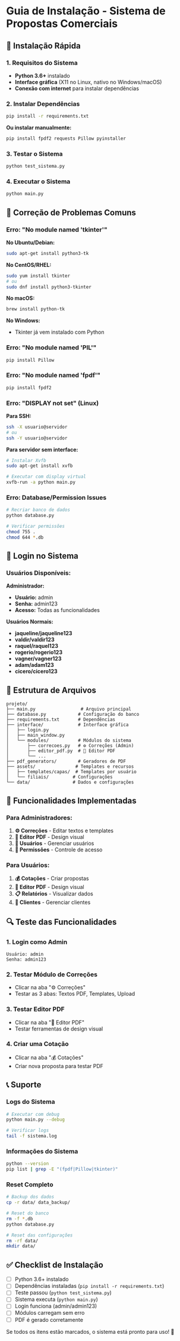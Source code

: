 # Guia de Instalação - Sistema de Propostas Comerciais

## 🚀 Instalação Rápida

### 1. Requisitos do Sistema
- **Python 3.6+** instalado
- **Interface gráfica** (X11 no Linux, nativo no Windows/macOS)
- **Conexão com internet** para instalar dependências

### 2. Instalar Dependências
```bash
pip install -r requirements.txt
```

**Ou instalar manualmente:**
```bash
pip install fpdf2 requests Pillow pyinstaller
```

### 3. Testar o Sistema
```bash
python test_sistema.py
```

### 4. Executar o Sistema
```bash
python main.py
```

## 🔧 Correção de Problemas Comuns

### Erro: "No module named 'tkinter'"

**No Ubuntu/Debian:**
```bash
sudo apt-get install python3-tk
```

**No CentOS/RHEL:**
```bash
sudo yum install tkinter
# ou
sudo dnf install python3-tkinter
```

**No macOS:**
```bash
brew install python-tk
```

**No Windows:**
- Tkinter já vem instalado com Python

### Erro: "No module named 'PIL'"

```bash
pip install Pillow
```

### Erro: "No module named 'fpdf'"

```bash
pip install fpdf2
```

### Erro: "DISPLAY not set" (Linux)

**Para SSH:**
```bash
ssh -X usuario@servidor
# ou
ssh -Y usuario@servidor
```

**Para servidor sem interface:**
```bash
# Instalar Xvfb
sudo apt-get install xvfb

# Executar com display virtual
xvfb-run -a python main.py
```

### Erro: Database/Permission Issues

```bash
# Recriar banco de dados
python database.py

# Verificar permissões
chmod 755 .
chmod 644 *.db
```

## 🎯 Login no Sistema

### Usuários Disponíveis:

**Administrador:**
- **Usuário:** admin
- **Senha:** admin123
- **Acesso:** Todas as funcionalidades

**Usuários Normais:**
- **jaqueline/jaqueline123**
- **valdir/valdir123**
- **raquel/raquel123**
- **rogerio/rogerio123**
- **vagner/vagner123**
- **adam/adam123**
- **cicero/cicero123**

## 📁 Estrutura de Arquivos

```
projeto/
├── main.py                 # Arquivo principal
├── database.py            # Configuração do banco
├── requirements.txt       # Dependências
├── interface/             # Interface gráfica
│   ├── login.py
│   ├── main_window.py
│   └── modules/           # Módulos do sistema
│       ├── correcoes.py   # ⚙️ Correções (Admin)
│       ├── editor_pdf.py  # 🎨 Editor PDF
│       └── ...
├── pdf_generators/        # Geradores de PDF
├── assets/               # Templates e recursos
│   ├── templates/capas/  # Templates por usuário
│   └── filiais/         # Configurações
└── data/                # Dados e configurações
```

## 🎨 Funcionalidades Implementadas

### Para Administradores:
1. **⚙️ Correções** - Editar textos e templates
2. **🎨 Editor PDF** - Design visual
3. **👤 Usuários** - Gerenciar usuários
4. **🔐 Permissões** - Controle de acesso

### Para Usuários:
1. **💰 Cotações** - Criar propostas
2. **🎨 Editor PDF** - Design visual
3. **📋 Relatórios** - Visualizar dados
4. **👥 Clientes** - Gerenciar clientes

## 🔍 Teste das Funcionalidades

### 1. Login como Admin
```
Usuário: admin
Senha: admin123
```

### 2. Testar Módulo de Correções
- Clicar na aba "⚙️ Correções"
- Testar as 3 abas: Textos PDF, Templates, Upload

### 3. Testar Editor PDF
- Clicar na aba "🎨 Editor PDF"
- Testar ferramentas de design visual

### 4. Criar uma Cotação
- Clicar na aba "💰 Cotações"
- Criar nova proposta para testar PDF

## 📞 Suporte

### Logs do Sistema
```bash
# Executar com debug
python main.py --debug

# Verificar logs
tail -f sistema.log
```

### Informações do Sistema
```bash
python --version
pip list | grep -E "(fpdf|Pillow|tkinter)"
```

### Reset Completo
```bash
# Backup dos dados
cp -r data/ data_backup/

# Reset do banco
rm -f *.db
python database.py

# Reset das configurações
rm -rf data/
mkdir data/
```

## ✅ Checklist de Instalação

- [ ] Python 3.6+ instalado
- [ ] Dependências instaladas (`pip install -r requirements.txt`)
- [ ] Teste passou (`python test_sistema.py`)
- [ ] Sistema executa (`python main.py`)
- [ ] Login funciona (admin/admin123)
- [ ] Módulos carregam sem erro
- [ ] PDF é gerado corretamente

Se todos os itens estão marcados, o sistema está pronto para uso! 🎉